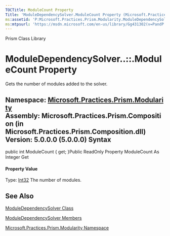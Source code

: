```yaml
---
TOCTitle: ModuleCount Property
Title: 'ModuleDependencySolver.ModuleCount Property (Microsoft.Practices.Prism.Modularity)'
ms:assetid: 'P:Microsoft.Practices.Prism.Modularity.ModuleDependencySolver.ModuleCount'
ms:mtpsurl: 'https://msdn.microsoft.com/en-us/library/Gg431302(v=PandP.50)'
---
```


Prism Class Library

ModuleDependencySolver..::.ModuleCount Property
===============================================

Gets the number of modules added to the solver.

**Namespace:** [Microsoft.Practices.Prism.Modularity](https://msdn.microsoft.com/n:microsoft.practices.prism.modularity)
**Assembly:** Microsoft.Practices.Prism.Composition (in Microsoft.Practices.Prism.Composition.dll) Version: 5.0.0.0 (5.0.0.0)
Syntax
------

<span id="syntaxToggle"></span>public int ModuleCount { get; }Public ReadOnly Property ModuleCount As Integer Get
#### Property Value

Type: [Int32](http://msdn2.microsoft.com/en-us/library/td2s409d)
The number of modules.

See Also
--------

<span id="seeAlsoToggle"></span>
[ModuleDependencySolver Class](https://msdn.microsoft.com/t:microsoft.practices.prism.modularity.moduledependencysolver)

[ModuleDependencySolver Members](https://msdn.microsoft.com/allmembers.t:microsoft.practices.prism.modularity.moduledependencysolver)

[Microsoft.Practices.Prism.Modularity Namespace](https://msdn.microsoft.com/n:microsoft.practices.prism.modularity)
